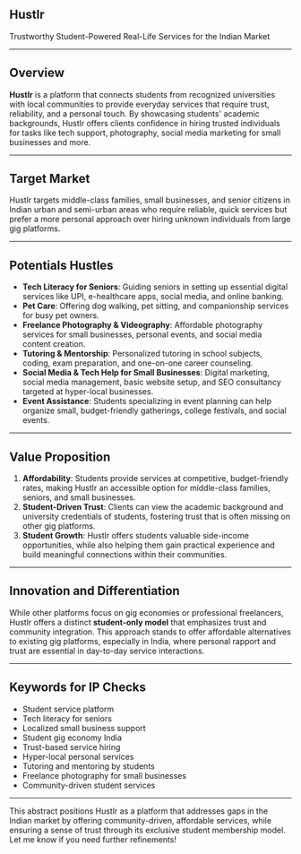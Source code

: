 ## Hustlr
Trustworthy Student-Powered Real-Life Services for the Indian Market

---
## Overview
**Hustlr** is a platform that connects students from recognized universities with local communities to provide everyday services that require trust, reliability, and a personal touch. By showcasing students' academic backgrounds, Hustlr offers clients confidence in hiring trusted individuals for tasks like tech support, photography, social media marketing for small businesses and more. 

---
## Target Market
Hustlr targets middle-class families, small businesses, and senior citizens in Indian urban and semi-urban areas who require reliable, quick services but prefer a more personal approach over hiring unknown individuals from large gig platforms.

---
## Potentials Hustles
- **Tech Literacy for Seniors**: Guiding seniors in setting up essential digital services like UPI, e-healthcare apps, social media, and online banking.
- **Pet Care**: Offering dog walking, pet sitting, and companionship services for busy pet owners.
- **Freelance Photography & Videography**: Affordable photography services for small businesses, personal events, and social media content creation.
- **Tutoring & Mentorship**: Personalized tutoring in school subjects, coding, exam preparation, and one-on-one career counseling.
- **Social Media & Tech Help for Small Businesses**: Digital marketing, social media management, basic website setup, and SEO consultancy targeted at hyper-local businesses.
- **Event Assistance**: Students specializing in event planning can help organize small, budget-friendly gatherings, college festivals, and social events.


---
## Value Proposition
1. **Affordability**: Students provide services at competitive, budget-friendly rates, making Hustlr an accessible option for middle-class families, seniors, and small businesses.
2. **Student-Driven Trust**: Clients can view the academic background and university credentials of students, fostering trust that is often missing on other gig platforms.
3. **Student Growth**: Hustlr offers students valuable side-income opportunities, while also helping them gain practical experience and build meaningful connections within their communities.

---
## Innovation and Differentiation
While other platforms focus on gig economies or professional freelancers, Hustlr offers a distinct **student-only model** that emphasizes trust and community integration. This approach stands to offer affordable alternatives to existing gig platforms, especially in India, where personal rapport and trust are essential in day-to-day service interactions.

---
## Keywords for IP Checks
- Student service platform
- Tech literacy for seniors
- Localized small business support
- Student gig economy India
- Trust-based service hiring
- Hyper-local personal services
- Tutoring and mentoring by students
- Freelance photography for small businesses
- Community-driven student services

---

This abstract positions Hustlr as a platform that addresses gaps in the Indian market by offering community-driven, affordable services, while ensuring a sense of trust through its exclusive student membership model. Let me know if you need further refinements!